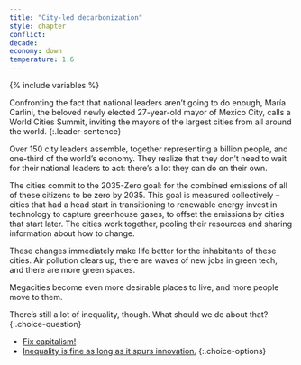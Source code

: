 ```yaml
---
title: "City-led decarbonization"
style: chapter
conflict: 
decade: 
economy: down
temperature: 1.6
---
```


{% include variables %}

Confronting the fact that national leaders aren’t going to do enough, María Carlini, the beloved newly elected 27-year-old mayor of Mexico City, calls a World Cities Summit, inviting the mayors of the largest cities from all around the world.
{:.leader-sentence}

Over 150 city leaders assemble, together representing a billion people, and one-third of the world’s economy. They realize that they don’t need to wait for their national leaders to act: there’s a lot they can do on their own.

The cities commit to the 2035-Zero goal: for the combined emissions of all of these citizens to be zero by 2035. This goal is measured collectively – cities that had a head start in transitioning to renewable energy invest in technology to capture greenhouse gases, to offset the emissions by cities that start later. The cities work together, pooling their resources and sharing information about how to change.

These changes immediately make life better for the inhabitants of these cities. Air pollution clears up, there are waves of new jobs in green tech, and there are more green spaces.

Megacities become even more desirable places to live, and more people move to them.

There’s still a lot of inequality, though. What should we do about that?
{:.choice-question}

- [Fix capitalism!](chapter_city-led-capitalist-reform.html)
- [Inequality is fine as long as it spurs innovation.](chapter_green-is-the-new-gold.html)
{:.choice-options}
